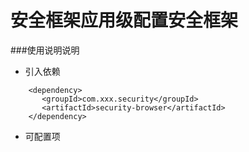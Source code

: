 # 安全框架应用级配置安全框架
###使用说明说明
* 引入依赖
```
    <dependency>
       <groupId>com.xxx.security</groupId>
       <artifactId>security-browser</artifactId>
    </dependency>
```
* 可配置项
   
   
